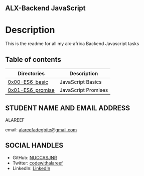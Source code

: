 ## ALX-Backend JavaScript

# Description
This is the readme for all my alx-africa Backend Javascript tasks

## Table of contents
Directories | Description
------------| ----------
[0x00-ES6_basic](./0x00-ES6_basic) | JavaScript Basics
[0x01-ES6_promise](./0x01-ES6_promise) | JavaScript Promises

## STUDENT NAME AND EMAIL ADDRESS
 ALAREEF

email: alareefadegbite@gmail.com

## SOCIAL HANDLES

- GitHub: [NUCCASJNR](https://github.com/NUCCASJNR)
- Twitter: [codewithalareef](https://twitter.com/codewithalareef)
- LinkedIn: [LinkedIn](https://linkedin.com/in/alareef)